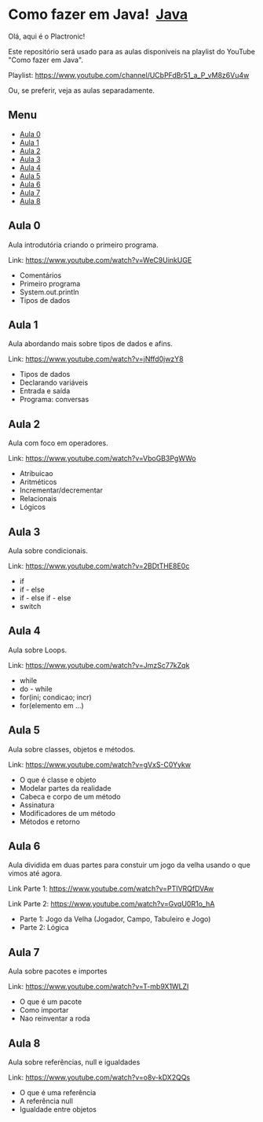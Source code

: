 # Como fazer em Java!&nbsp;&nbsp;[Java](https://img.shields.io/badge/-Java-black?logo=java&style=social)

Olá, aqui é o Plactronic!

Este repositório será usado para as aulas disponíveis na playlist do YouTube "Como fazer em Java".
 
Playlist: https://www.youtube.com/channel/UCbPFdBr51_a_P_vM8z6Vu4w

Ou, se preferir, veja as aulas separadamente.

## Menu

* [Aula 0](#aula-0)
* [Aula 1](#aula-1)
* [Aula 2](#aula-2)
* [Aula 3](#aula-3)
* [Aula 4](#aula-4)
* [Aula 5](#aula-5)
* [Aula 6](#aula-6)
* [Aula 7](#aula-7)
* [Aula 8](#aula-8)

## Aula 0
Aula introdutória criando o primeiro programa.

Link: https://www.youtube.com/watch?v=WeC9UinkUGE

* Comentários
* Primeiro programa
* System.out.println
* Tipos de dados

## Aula 1

Aula abordando mais sobre tipos de dados e afins.

Link: https://www.youtube.com/watch?v=jNffd0jwzY8

* Tipos de dados
* Declarando variáveis
* Entrada e saída
* Programa: conversas

## Aula 2

Aula com foco em operadores.

Link: https://www.youtube.com/watch?v=VboGB3PgWWo

* Atribuicao  
* Aritméticos
* Incrementar/decrementar
* Relacionais
* Lógicos

## Aula 3

Aula sobre condicionais.

Link: https://www.youtube.com/watch?v=2BDtTHE8E0c

* if
* if - else
* if - else if - else
* switch

## Aula 4

Aula sobre Loops.

Link: https://www.youtube.com/watch?v=JmzSc77kZqk

* while
* do - while
* for(ini; condicao; incr)
* for(elemento em ...)

## Aula 5

Aula sobre classes, objetos e métodos.

Link: https://www.youtube.com/watch?v=gVxS-C0Yykw

* O que é classe e objeto
* Modelar partes da realidade
* Cabeca e corpo de um método
* Assinatura
* Modificadores de um método
* Métodos e retorno

## Aula 6

Aula dividida em duas partes para constuir um jogo da velha usando o que vimos até agora.

Link Parte 1: https://www.youtube.com/watch?v=PTIVRQfDVAw

Link Parte 2: https://www.youtube.com/watch?v=GvqU0R1o_hA

* Parte 1: Jogo da Velha (Jogador, Campo, Tabuleiro e Jogo)
* Parte 2: Lógica

## Aula 7

Aula sobre pacotes e importes

Link: https://www.youtube.com/watch?v=T-mb9X1WLZI

* O que é um pacote
* Como importar
* Nao reinventar a roda

## Aula 8

Aula sobre referências, null e igualdades

Link: https://www.youtube.com/watch?v=o8v-kDX2QQs

* O que é uma referência
* A referência null
* Igualdade entre objetos